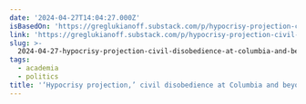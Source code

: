 ```yaml
---
date: '2024-04-27T14:04:27.000Z'
isBasedOn: 'https://greglukianoff.substack.com/p/hypocrisy-projection-civil-disobedience'
link: 'https://greglukianoff.substack.com/p/hypocrisy-projection-civil-disobedience'
slug: >-
  2024-04-27-hypocrisy-projection-civil-disobedience-at-columbia-and-beyond-and-how
tags:
  - academia
  - politics
title: '‘Hypocrisy projection,’ civil disobedience at Columbia and beyond, and how '
---
```



